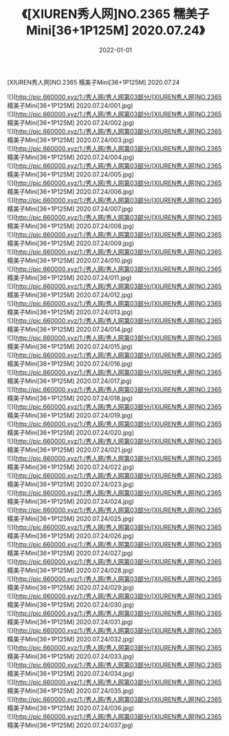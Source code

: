 ﻿---
layout: post
title:  《[XIUREN秀人网]NO.2365 糯美子Mini[36+1P125M] 2020.07.24》
date:   2022-01-01
img: http://pic.660000.xyz/1:/秀人网/秀人网第03部分/[XIUREN秀人网]NO.2365 糯美子Mini[36+1P125M] 2020.07.24/000.jpg
categories: [美女, 清纯, 唯美]
---

[XIUREN秀人网]NO.2365 糯美子Mini[36+1P125M] 2020.07.24

 ![](http://pic.660000.xyz/1:/秀人网/秀人网第03部分/[XIUREN秀人网]NO.2365 糯美子Mini[36+1P125M] 2020.07.24/001.jpg) <br>![](http://pic.660000.xyz/1:/秀人网/秀人网第03部分/[XIUREN秀人网]NO.2365 糯美子Mini[36+1P125M] 2020.07.24/002.jpg) <br>![](http://pic.660000.xyz/1:/秀人网/秀人网第03部分/[XIUREN秀人网]NO.2365 糯美子Mini[36+1P125M] 2020.07.24/003.jpg) <br>![](http://pic.660000.xyz/1:/秀人网/秀人网第03部分/[XIUREN秀人网]NO.2365 糯美子Mini[36+1P125M] 2020.07.24/004.jpg) <br>![](http://pic.660000.xyz/1:/秀人网/秀人网第03部分/[XIUREN秀人网]NO.2365 糯美子Mini[36+1P125M] 2020.07.24/005.jpg) <br>![](http://pic.660000.xyz/1:/秀人网/秀人网第03部分/[XIUREN秀人网]NO.2365 糯美子Mini[36+1P125M] 2020.07.24/006.jpg) <br>![](http://pic.660000.xyz/1:/秀人网/秀人网第03部分/[XIUREN秀人网]NO.2365 糯美子Mini[36+1P125M] 2020.07.24/007.jpg) <br>![](http://pic.660000.xyz/1:/秀人网/秀人网第03部分/[XIUREN秀人网]NO.2365 糯美子Mini[36+1P125M] 2020.07.24/008.jpg) <br>![](http://pic.660000.xyz/1:/秀人网/秀人网第03部分/[XIUREN秀人网]NO.2365 糯美子Mini[36+1P125M] 2020.07.24/009.jpg) <br>![](http://pic.660000.xyz/1:/秀人网/秀人网第03部分/[XIUREN秀人网]NO.2365 糯美子Mini[36+1P125M] 2020.07.24/010.jpg) <br>![](http://pic.660000.xyz/1:/秀人网/秀人网第03部分/[XIUREN秀人网]NO.2365 糯美子Mini[36+1P125M] 2020.07.24/011.jpg) <br>![](http://pic.660000.xyz/1:/秀人网/秀人网第03部分/[XIUREN秀人网]NO.2365 糯美子Mini[36+1P125M] 2020.07.24/012.jpg) <br>![](http://pic.660000.xyz/1:/秀人网/秀人网第03部分/[XIUREN秀人网]NO.2365 糯美子Mini[36+1P125M] 2020.07.24/013.jpg) <br>![](http://pic.660000.xyz/1:/秀人网/秀人网第03部分/[XIUREN秀人网]NO.2365 糯美子Mini[36+1P125M] 2020.07.24/014.jpg) <br>![](http://pic.660000.xyz/1:/秀人网/秀人网第03部分/[XIUREN秀人网]NO.2365 糯美子Mini[36+1P125M] 2020.07.24/015.jpg) <br>![](http://pic.660000.xyz/1:/秀人网/秀人网第03部分/[XIUREN秀人网]NO.2365 糯美子Mini[36+1P125M] 2020.07.24/016.jpg) <br>![](http://pic.660000.xyz/1:/秀人网/秀人网第03部分/[XIUREN秀人网]NO.2365 糯美子Mini[36+1P125M] 2020.07.24/017.jpg) <br>![](http://pic.660000.xyz/1:/秀人网/秀人网第03部分/[XIUREN秀人网]NO.2365 糯美子Mini[36+1P125M] 2020.07.24/018.jpg) <br>![](http://pic.660000.xyz/1:/秀人网/秀人网第03部分/[XIUREN秀人网]NO.2365 糯美子Mini[36+1P125M] 2020.07.24/019.jpg) <br>![](http://pic.660000.xyz/1:/秀人网/秀人网第03部分/[XIUREN秀人网]NO.2365 糯美子Mini[36+1P125M] 2020.07.24/020.jpg) <br>![](http://pic.660000.xyz/1:/秀人网/秀人网第03部分/[XIUREN秀人网]NO.2365 糯美子Mini[36+1P125M] 2020.07.24/021.jpg) <br>![](http://pic.660000.xyz/1:/秀人网/秀人网第03部分/[XIUREN秀人网]NO.2365 糯美子Mini[36+1P125M] 2020.07.24/022.jpg) <br>![](http://pic.660000.xyz/1:/秀人网/秀人网第03部分/[XIUREN秀人网]NO.2365 糯美子Mini[36+1P125M] 2020.07.24/023.jpg) <br>![](http://pic.660000.xyz/1:/秀人网/秀人网第03部分/[XIUREN秀人网]NO.2365 糯美子Mini[36+1P125M] 2020.07.24/024.jpg) <br>![](http://pic.660000.xyz/1:/秀人网/秀人网第03部分/[XIUREN秀人网]NO.2365 糯美子Mini[36+1P125M] 2020.07.24/025.jpg) <br>![](http://pic.660000.xyz/1:/秀人网/秀人网第03部分/[XIUREN秀人网]NO.2365 糯美子Mini[36+1P125M] 2020.07.24/026.jpg) <br>![](http://pic.660000.xyz/1:/秀人网/秀人网第03部分/[XIUREN秀人网]NO.2365 糯美子Mini[36+1P125M] 2020.07.24/027.jpg) <br>![](http://pic.660000.xyz/1:/秀人网/秀人网第03部分/[XIUREN秀人网]NO.2365 糯美子Mini[36+1P125M] 2020.07.24/028.jpg) <br>![](http://pic.660000.xyz/1:/秀人网/秀人网第03部分/[XIUREN秀人网]NO.2365 糯美子Mini[36+1P125M] 2020.07.24/029.jpg) <br>![](http://pic.660000.xyz/1:/秀人网/秀人网第03部分/[XIUREN秀人网]NO.2365 糯美子Mini[36+1P125M] 2020.07.24/030.jpg) <br>![](http://pic.660000.xyz/1:/秀人网/秀人网第03部分/[XIUREN秀人网]NO.2365 糯美子Mini[36+1P125M] 2020.07.24/031.jpg) <br>![](http://pic.660000.xyz/1:/秀人网/秀人网第03部分/[XIUREN秀人网]NO.2365 糯美子Mini[36+1P125M] 2020.07.24/032.jpg) <br>![](http://pic.660000.xyz/1:/秀人网/秀人网第03部分/[XIUREN秀人网]NO.2365 糯美子Mini[36+1P125M] 2020.07.24/033.jpg) <br>![](http://pic.660000.xyz/1:/秀人网/秀人网第03部分/[XIUREN秀人网]NO.2365 糯美子Mini[36+1P125M] 2020.07.24/034.jpg) <br>![](http://pic.660000.xyz/1:/秀人网/秀人网第03部分/[XIUREN秀人网]NO.2365 糯美子Mini[36+1P125M] 2020.07.24/035.jpg) <br>![](http://pic.660000.xyz/1:/秀人网/秀人网第03部分/[XIUREN秀人网]NO.2365 糯美子Mini[36+1P125M] 2020.07.24/036.jpg) <br>![](http://pic.660000.xyz/1:/秀人网/秀人网第03部分/[XIUREN秀人网]NO.2365 糯美子Mini[36+1P125M] 2020.07.24/037.jpg) <br>